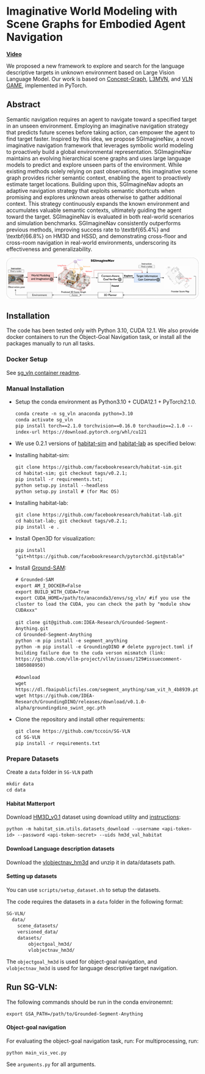 # Imaginative World Modeling with Scene Graphs for Embodied Agent Navigation

[**Video**](https://www.youtube.com/watch?v=zwx96VJfb2A)

We proposed a new framework to explore and search for the language descriptive targets in unknown environment based on Large Vision Language Model. Our work is based on [Concept-Graph](https://github.com/concept-graphs/concept-graphs?tab=readme-ov-file), [L3MVN](https://sites.google.com/view/l3mvn), and [VLN GAME](https://github.com/ybgdgh/VLN-Game), implemented in PyTorch.


## Abstract

Semantic navigation requires an agent to navigate toward a specified target in an unseen environment. Employing an imaginative navigation strategy that predicts future scenes before taking action, can empower the agent to find target faster. Inspired by this idea, we propose SGImagineNav, a novel imaginative navigation framework that leverages symbolic world modeling to proactively build a global environmental representation. SGImagineNav maintains an evolving hierarchical scene graphs and uses large language models to predict and explore unseen parts of the environment. While existing methods solely relying on past observations, this imaginative scene graph provides richer semantic context, enabling the agent to proactively estimate target locations. Building upon this, SGImagineNav adopts an adaptive navigation strategy that exploits semantic shortcuts when promising and explores unknown areas otherwise to gather additional context. This strategy continuously expands the known environment and accumulates valuable semantic contexts, ultimately guiding the agent toward the target. SGImagineNav is evaluated in both real-world scenarios and simulation benchmarks. SGImagineNav consistently outperforms previous methods, improving success rate to \textbf{65.4\%} and \textbf{66.8\%} on HM3D and HSSD, and demonstrating cross-floor and cross-room navigation in real-world environments, underscoring its effectiveness and generalizability.

![framework](img/SGImagineNav_Framework_Simplified.png)



## Installation

The code has been tested only with Python 3.10, CUDA 12.1. We also provide docker containers to run the Object-Goal Navigation task, or install all the packages manually to run all tasks.

### Docker Setup
See [sg_vln container readme](./docker/).

### Manual Installation
- Setup the conda environment as Python3.10 + CUDA12.1 + PyTorch2.1.0.
    ```
    conda create -n sg_vln anaconda python=3.10
    conda activate sg_vln
    pip install torch==2.1.0 torchvision==0.16.0 torchaudio==2.1.0 --index-url https://download.pytorch.org/whl/cu121
    ```
- We use 0.2.1 versions of [habitat-sim](https://github.com/facebookresearch/habitat-sim) and [habitat-lab](https://github.com/facebookresearch/habitat-lab) as specified below:

- Installing habitat-sim:
    ```
    git clone https://github.com/facebookresearch/habitat-sim.git
    cd habitat-sim; git checkout tags/v0.2.1; 
    pip install -r requirements.txt; 
    python setup.py install --headless
    python setup.py install # (for Mac OS)
    ```

- Installing habitat-lab:
    ```
    git clone https://github.com/facebookresearch/habitat-lab.git
    cd habitat-lab; git checkout tags/v0.2.1; 
    pip install -e .
    ```

- Install Open3D for visualization: 

    ```
    pip install "git+https://github.com/facebookresearch/pytorch3d.git@stable"
    ```

- Install [Ground-SAM](https://github.com/IDEA-Research/Grounded-Segment-Anything):
    ```
    # Grounded-SAM
    export AM_I_DOCKER=False
    export BUILD_WITH_CUDA=True
    export CUDA_HOME=/path/to/anaconda3/envs/sg_vln/ #if you use the cluster to load the CUDA, you can check the path by "module show CUDAxxx"

    git clone git@github.com:IDEA-Research/Grounded-Segment-Anything.git
    cd Grounded-Segment-Anything
    python -m pip install -e segment_anything
    python -m pip install -e GroundingDINO # delete pyproject.toml if building failure due to the cuda verson mismatch (link: https://github.com/vllm-project/vllm/issues/129#issuecomment-1805088950)

    #download
    wget https://dl.fbaipublicfiles.com/segment_anything/sam_vit_h_4b8939.pth
    wget https://github.com/IDEA-Research/GroundingDINO/releases/download/v0.1.0-alpha/groundingdino_swint_ogc.pth

    ```

- Clone the repository and install other requirements:
    ```
    git clone https://github.com/tccoin/SG-VLN
    cd SG-VLN
    pip install -r requirements.txt
    ```


### Prepare Datasets

Create a `data` folder in `SG-VLN` path
```
mkdir data
cd data
```

#### Habitat Matterport
Download [HM3D_v0.1](https://aihabitat.org/datasets/hm3d/) dataset using download utility and [instructions](https://github.com/facebookresearch/habitat-sim/blob/main/DATASETS.md#habitat-matterport-3d-research-dataset-hm3d):
```
python -m habitat_sim.utils.datasets_download --username <api-token-id> --password <api-token-secret> --uids hm3d_val_habitat
```

#### Download Language description datasets

Download the [vlobjectnav_hm3d](https://drive.google.com/file/d/1fhXwBuGUOhF2jjW0ThtE_6rh_P3YQClj/view?usp=sharing) and unzip it in data/datasets path.



#### Setting up datasets

You can use `scripts/setup_dataset.sh` to setup the datasets.

The code requires the datasets in a `data` folder in the following format:
```
SG-VLN/
  data/
    scene_datasets/
    versioned_data/
    datasets/
        objectgoal_hm3d/
        vlobjectnav_hm3d/
```

The `objectgoal_hm3d` is used for object-goal navigation, and `vlobjectnav_hm3d` is used for language descriptive target navigation.




## Run SG-VLN: 

The following commands should be run in the conda environemnt:
```
export GSA_PATH=/path/to/Grounded-Segment-Anything
```

#### Object-goal navigation
For evaluating the object-goal navigation task, run:
For multiprocessing, run:
```
python main_vis_vec.py
```

See `arguments.py` for all arguments.

<!-- ## Citation
![simulation](img/sim.gif)


If you find this project helpful for your research, please consider citing the following BibTeX entry.
```
@article{yu2024vlngame,
  title={VLN-Game: Vision-Language Equilibrium Search for Zero-Shot Semantic Navigation}, 
  author={Bangguo Yu, Yuzhen Liu, Lei Han, Hamidreza Kasaei, Tingguang Li, and Ming Cao},
  journal={arXiv:2411.11609},
  year={2024}
}
``` -->